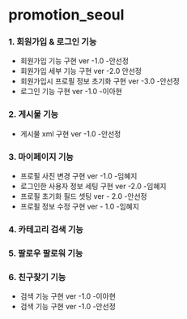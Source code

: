 
# promotion_seoul
### 1. 회원가입 & 로그인 기능
   + 회원가입 기능 구현 ver -1.0 -안선정
   + 회원가입 세부 기능 구현 ver -2.0 안선정
   + 회원가입시 프로필 정보 초기화 구현 ver -3.0 -안선정
   + 로그인 기능 구현 ver -1.0 -이아현
   
### 2. 게시물 기능
   + 게시물 xml 구현 ver -1.0 -안선정
      
### 3. 마이페이지 기능
   + 프로필 사진 변경 구현 ver -1.0 -임혜지
   + 로그인한 사용자 정보 세팅 구현 ver -2.0 -임혜지
   + 프로필 초기화 필드 셋팅 ver - 2.0 -안선정
   + 프로필 정보 수정 구현 ver - 1.0 -임혜지
   
### 4. 카테고리 검색 기능

      
### 5. 팔로우 팔로워 기능


### 6. 친구찾기 기능
   + 검색 기능 구현 ver -1.0 -이아현
   + 검색 기능 구현 ver -1.0 -안선정

